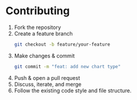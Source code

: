 # Contributing

1. Fork the repository  
2. Create a feature branch  
   ```sh
   git checkout -b feature/your-feature
   ```
3. Make changes & commit  
   ```sh
   git commit -m "feat: add new chart type"
   ```
4. Push & open a pull request  
5. Discuss, iterate, and merge  
6. Follow the existing code style and file structure.
